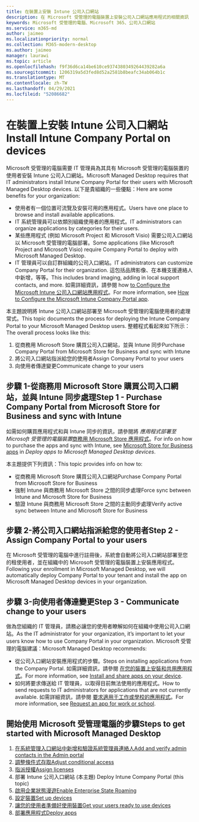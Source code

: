 ```yaml
---
title: 在裝置上安裝 Intune 公司入口網站
description: 在 Microsoft 受管理的電腦裝置上安裝公司入口網站應用程式的相關資訊
keywords: Microsoft 受管理的電腦、Microsoft 365、公司入口網站
ms.service: m365-md
author: jaimeo
ms.localizationpriority: normal
ms.collection: M365-modern-desktop
ms.author: jaimeo
manager: laurawi
ms.topic: article
ms.openlocfilehash: f9f36d6ca14be610ce9374380349264439282a6a
ms.sourcegitcommit: 1206319a5d3fed8d52a2581b8beafc34ab064b1c
ms.translationtype: MT
ms.contentlocale: zh-TW
ms.lasthandoff: 04/29/2021
ms.locfileid: "52086682"
---
```

# <a name="install-intune-company-portal-on-devices"></a><span data-ttu-id="d4b4d-104">在裝置上安裝 Intune 公司入口網站</span><span class="sxs-lookup"><span data-stu-id="d4b4d-104">Install Intune Company Portal on devices</span></span>

<span data-ttu-id="d4b4d-105">Microsoft 受管理的電腦需要 IT 管理員為其具有 Microsoft 受管理的電腦裝置的使用者安裝 Intune 公司入口網站。</span><span class="sxs-lookup"><span data-stu-id="d4b4d-105">Microsoft Managed Desktop requires that IT administrators install Intune Company Portal for their users with Microsoft Managed Desktop devices.</span></span> <span data-ttu-id="d4b4d-106">以下是貴組織的一些優點：</span><span class="sxs-lookup"><span data-stu-id="d4b4d-106">Here are some benefits for your organization:</span></span>
- <span data-ttu-id="d4b4d-107">使用者有一個位置可流覽及安裝可用的應用程式。</span><span class="sxs-lookup"><span data-stu-id="d4b4d-107">Users have one place to browse and install available applications.</span></span> 
- <span data-ttu-id="d4b4d-108">IT 系統管理員可以依類別組織使用者的應用程式。</span><span class="sxs-lookup"><span data-stu-id="d4b4d-108">IT administrators can organize applications by categories for their users.</span></span>  
- <span data-ttu-id="d4b4d-109">某些應用程式 (例如 Microsoft Project 和 Microsoft Visio) 需要公司入口網站以 Microsoft 受管理的電腦部署。</span><span class="sxs-lookup"><span data-stu-id="d4b4d-109">Some applications (like Microsoft Project and Microsoft Visio) require Company Portal to deploy with Microsoft Managed Desktop.</span></span>
- <span data-ttu-id="d4b4d-110">IT 管理員可以自訂群組織的公司入口網站。</span><span class="sxs-lookup"><span data-stu-id="d4b4d-110">IT administrators can customize Company Portal for their organization.</span></span> <span data-ttu-id="d4b4d-111">這包括品牌影像、在本機支援連絡人中新增，等等。</span><span class="sxs-lookup"><span data-stu-id="d4b4d-111">This includes brand imaging, adding in local support contacts, and more.</span></span> <span data-ttu-id="d4b4d-112">如需詳細資訊，請參閱 how [to Configure the Microsoft Intune 公司入口網站應用程式](/intune/company-portal-app)。</span><span class="sxs-lookup"><span data-stu-id="d4b4d-112">For more information, see [How to Configure the Microsoft Intune Company Portal app](/intune/company-portal-app).</span></span>   

<span data-ttu-id="d4b4d-113">本主題說明將 Intune 公司入口網站部署至 Microsoft 受管理的電腦使用者的處理常式。</span><span class="sxs-lookup"><span data-stu-id="d4b4d-113">This topic documents the process for deploying the Intune Company Portal to your Microsoft Managed Desktop users.</span></span> <span data-ttu-id="d4b4d-114">整體程式看起來如下所示：</span><span class="sxs-lookup"><span data-stu-id="d4b4d-114">The overall process looks like this:</span></span>
1. <span data-ttu-id="d4b4d-115">從商務用 Microsoft Store 購買公司入口網站，並與 Intune 同步</span><span class="sxs-lookup"><span data-stu-id="d4b4d-115">Purchase Company Portal from Microsoft Store for Business and sync with Intune</span></span>
2. <span data-ttu-id="d4b4d-116">將公司入口網站指派給您的使用者</span><span class="sxs-lookup"><span data-stu-id="d4b4d-116">Assign Company Portal to your users</span></span>
3. <span data-ttu-id="d4b4d-117">向使用者傳達變更</span><span class="sxs-lookup"><span data-stu-id="d4b4d-117">Communicate change to your users</span></span>

## <a name="step-1---purchase-company-portal-from-microsoft-store-for-business-and-sync-with-intune"></a><span data-ttu-id="d4b4d-118">步驟 1-從商務用 Microsoft Store 購買公司入口網站，並與 Intune 同步處理</span><span class="sxs-lookup"><span data-stu-id="d4b4d-118">Step 1 - Purchase Company Portal from Microsoft Store for Business and sync with Intune</span></span>
<span data-ttu-id="d4b4d-119">如需如何購買應用程式和與 Intune 同步的資訊，請參閱將 *應用程式部署至 Microsoft 受管理的電腦裝置*[商務用 Microsoft Store 應用程式](deploy-apps.md#msfb-apps)。</span><span class="sxs-lookup"><span data-stu-id="d4b4d-119">For info on how to purchase the apps and sync with Intune, see [Microsoft Store for Business apps](deploy-apps.md#msfb-apps) in *Deploy apps to Microsoft Managed Desktop devices*.</span></span>

<span data-ttu-id="d4b4d-120">本主題提供下列資訊：</span><span class="sxs-lookup"><span data-stu-id="d4b4d-120">This topic provides info on how to:</span></span> 
- <span data-ttu-id="d4b4d-121">從商務用 Microsoft Store 購買公司入口網站</span><span class="sxs-lookup"><span data-stu-id="d4b4d-121">Purchase Company Portal from Microsoft Store for Business</span></span> 
- <span data-ttu-id="d4b4d-122">強制 Intune 與商務用 Microsoft Store 之間的同步處理</span><span class="sxs-lookup"><span data-stu-id="d4b4d-122">Force sync between Intune and Microsoft Store for Business</span></span>
- <span data-ttu-id="d4b4d-123">驗證 Intune 與商務用 Microsoft Store 之間的主動同步處理</span><span class="sxs-lookup"><span data-stu-id="d4b4d-123">Verify active sync between Intune and Microsoft Store for Business</span></span> 

## <a name="step-2---assign-company-portal-to-your-users"></a><span data-ttu-id="d4b4d-124">步驟 2-將公司入口網站指派給您的使用者</span><span class="sxs-lookup"><span data-stu-id="d4b4d-124">Step 2 - Assign Company Portal to your users</span></span>
<span data-ttu-id="d4b4d-125">在 Microsoft 受管理的電腦中進行註冊後，系統會自動將公司入口網站部署至您的租使用者，並在組織中的 Microsoft 受管理的電腦裝置上安裝應用程式。</span><span class="sxs-lookup"><span data-stu-id="d4b4d-125">Following your enrollment in Microsoft Managed Desktop, we will automatically deploy Company Portal to your tenant and install the app on Microsoft Managed Desktop devices in your organization.</span></span>

## <a name="step-3---communicate-change-to-your-users"></a><span data-ttu-id="d4b4d-126">步驟 3-向使用者傳達變更</span><span class="sxs-lookup"><span data-stu-id="d4b4d-126">Step 3 - Communicate change to your users</span></span>
<span data-ttu-id="d4b4d-127">做為您組織的 IT 管理員，請務必讓您的使用者瞭解如何在組織中使用公司入口網站。</span><span class="sxs-lookup"><span data-stu-id="d4b4d-127">As the IT administrator for your organization, it’s important to let your users know how to use Company Portal in your organization.</span></span> <span data-ttu-id="d4b4d-128">Microsoft 受管理的電腦建議：</span><span class="sxs-lookup"><span data-stu-id="d4b4d-128">Microsoft Managed Desktop recommends:</span></span>
- <span data-ttu-id="d4b4d-129">從公司入口網站安裝應用程式的步驟。</span><span class="sxs-lookup"><span data-stu-id="d4b4d-129">Steps on installing applications from the Company Portal.</span></span> <span data-ttu-id="d4b4d-130">如需詳細資訊，請參閱 [在您的裝置上安裝和共用應用程式](/intune-user-help/install-apps-cpapp-windows)。</span><span class="sxs-lookup"><span data-stu-id="d4b4d-130">For more information, see [Install and share apps on your device](/intune-user-help/install-apps-cpapp-windows).</span></span>
- <span data-ttu-id="d4b4d-131">如何將要求傳送給 IT 管理員，以取得目前無法使用的應用程式。</span><span class="sxs-lookup"><span data-stu-id="d4b4d-131">How to send requests to IT administrators for applications that are not currently available.</span></span> <span data-ttu-id="d4b4d-132">如需詳細資訊，請參閱 [要求適用于工作或學校的應用程式](/intune-user-help/install-apps-cpapp-windows#request-an-app-for-work-or-school)。</span><span class="sxs-lookup"><span data-stu-id="d4b4d-132">For more information, see [Request an app for work or school](/intune-user-help/install-apps-cpapp-windows#request-an-app-for-work-or-school).</span></span>  

## <a name="steps-to-get-started-with-microsoft-managed-desktop"></a><span data-ttu-id="d4b4d-133">開始使用 Microsoft 受管理電腦的步驟</span><span class="sxs-lookup"><span data-stu-id="d4b4d-133">Steps to get started with Microsoft Managed Desktop</span></span>

1. [<span data-ttu-id="d4b4d-134">在系統管理入口網站中新增和驗證系統管理員連絡人</span><span class="sxs-lookup"><span data-stu-id="d4b4d-134">Add and verify admin contacts in the Admin portal</span></span>](add-admin-contacts.md)
2. [<span data-ttu-id="d4b4d-135">調整條件式存取</span><span class="sxs-lookup"><span data-stu-id="d4b4d-135">Adjust conditional access</span></span>](conditional-access.md)
3. [<span data-ttu-id="d4b4d-136">指派授權</span><span class="sxs-lookup"><span data-stu-id="d4b4d-136">Assign licenses</span></span>](assign-licenses.md)
4. <span data-ttu-id="d4b4d-137">部署 Intune 公司入口網站 (本主題) </span><span class="sxs-lookup"><span data-stu-id="d4b4d-137">Deploy Intune Company Portal (this topic)</span></span>
5. [<span data-ttu-id="d4b4d-138">啟用企業狀態漫遊</span><span class="sxs-lookup"><span data-stu-id="d4b4d-138">Enable Enterprise State Roaming</span></span>](enterprise-state-roaming.md)
6. [<span data-ttu-id="d4b4d-139">設定裝置</span><span class="sxs-lookup"><span data-stu-id="d4b4d-139">Set up devices</span></span>](set-up-devices.md)
7. [<span data-ttu-id="d4b4d-140">讓您的使用者準備好使用裝置</span><span class="sxs-lookup"><span data-stu-id="d4b4d-140">Get your users ready to use devices</span></span>](get-started-devices.md)
8. [<span data-ttu-id="d4b4d-141">部署應用程式</span><span class="sxs-lookup"><span data-stu-id="d4b4d-141">Deploy apps</span></span>](deploy-apps.md)

